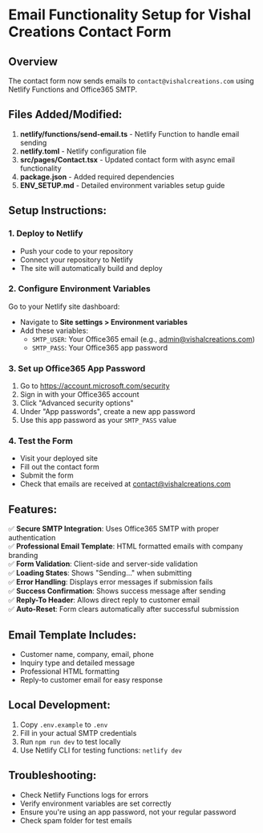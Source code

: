 # Email Functionality Setup for Vishal Creations Contact Form

## Overview
The contact form now sends emails to `contact@vishalcreations.com` using Netlify Functions and Office365 SMTP.

## Files Added/Modified:

1. **netlify/functions/send-email.ts** - Netlify Function to handle email sending
2. **netlify.toml** - Netlify configuration file
3. **src/pages/Contact.tsx** - Updated contact form with async email functionality
4. **package.json** - Added required dependencies
5. **ENV_SETUP.md** - Detailed environment variables setup guide

## Setup Instructions:

### 1. Deploy to Netlify
- Push your code to your repository
- Connect your repository to Netlify
- The site will automatically build and deploy

### 2. Configure Environment Variables
Go to your Netlify site dashboard:
- Navigate to **Site settings > Environment variables**
- Add these variables:
  - `SMTP_USER`: Your Office365 email (e.g., admin@vishalcreations.com)
  - `SMTP_PASS`: Your Office365 app password

### 3. Set up Office365 App Password
1. Go to https://account.microsoft.com/security
2. Sign in with your Office365 account
3. Click "Advanced security options"
4. Under "App passwords", create a new app password
5. Use this app password as your `SMTP_PASS` value

### 4. Test the Form
- Visit your deployed site
- Fill out the contact form
- Submit the form
- Check that emails are received at contact@vishalcreations.com

## Features:

✅ **Secure SMTP Integration**: Uses Office365 SMTP with proper authentication  
✅ **Professional Email Template**: HTML formatted emails with company branding  
✅ **Form Validation**: Client-side and server-side validation  
✅ **Loading States**: Shows "Sending..." when submitting  
✅ **Error Handling**: Displays error messages if submission fails  
✅ **Success Confirmation**: Shows success message after sending  
✅ **Reply-To Header**: Allows direct reply to customer email  
✅ **Auto-Reset**: Form clears automatically after successful submission  

## Email Template Includes:
- Customer name, company, email, phone
- Inquiry type and detailed message
- Professional HTML formatting
- Reply-to customer email for easy response

## Local Development:
1. Copy `.env.example` to `.env`
2. Fill in your actual SMTP credentials
3. Run `npm run dev` to test locally
4. Use Netlify CLI for testing functions: `netlify dev`

## Troubleshooting:
- Check Netlify Functions logs for errors
- Verify environment variables are set correctly
- Ensure you're using an app password, not your regular password
- Check spam folder for test emails
